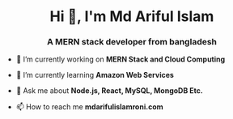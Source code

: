 <h1 align="center">Hi 👋, I'm Md Ariful Islam</h1>
<h3 align="center">A MERN stack developer from bangladesh</h3>


- 🔭 I’m currently working on **MERN Stack and Cloud Computing**

- 🌱 I’m currently learning **Amazon Web Services**


- 💬 Ask me about **Node.js, React, MySQL, MongoDB Etc.**

- 📫 How to reach me **mdarifulislamroni.com**

